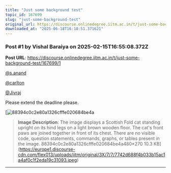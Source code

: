 ```yaml
---
title: "Just some background test"
topic_id: 167699
slug: "just-some-background-test"
original_url: https://discourse.onlinedegree.iitm.ac.in/t/just-some-background-test/167699
downloaded_at: "2025-06-18T16:10:51.371621"
---
```


### Post #1 by Vishal Baraiya on 2025-02-15T16:55:08.372Z
**Post URL**: https://discourse.onlinedegree.iitm.ac.in/t/just-some-background-test/167699/1

[@s.anand](/u/s.anand)

[@carlton](/u/carlton)

[@Jivraj](/u/jivraj)

Please extend the deadline please.

[![88394c0c2e80a1326cfffe020684be4a](https://europe1.discourse-cdn.com/flex013/uploads/iitm/original/3X/7/7/7742d688f4b033b15ac1a4af0c1f2eda19c31093.jpeg)

> **Image Description**: The image displays a Scottish Fold cat standing upright on its hind legs on a light brown wooden floor. The cat's front paws are joined together in front of its chest. There are no visible code, question statements, commands, graphs, or tables present in the image.
88394c0c2e80a1326cfffe020684be4a480×270 10.3 KB](https://europe1.discourse-cdn.com/flex013/uploads/iitm/original/3X/7/7/7742d688f4b033b15ac1a4af0c1f2eda19c31093.jpeg)

---
